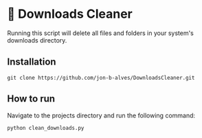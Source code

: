 # 🧼 Downloads Cleaner
Running this script will delete all files and folders in your system's downloads directory.

## Installation
```
git clone https://github.com/jon-b-alves/DownloadsCleaner.git
```

## How to run
Navigate to the projects directory and run the following command:
```
python clean_downloads.py
```

